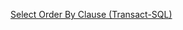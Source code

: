[Select Order By Clause (Transact-SQL)](https://learn.microsoft.com/en-us/sql/t-sql/queries/select-order-by-clause-transact-sql?view=sql-server-ver16)
